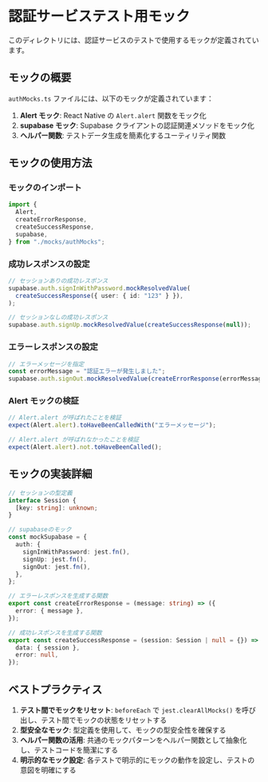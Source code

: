 # 認証サービステスト用モック

このディレクトリには、認証サービスのテストで使用するモックが定義されています。

## モックの概要

`authMocks.ts` ファイルには、以下のモックが定義されています：

1. **Alert モック**: React Native の `Alert.alert` 関数をモック化
2. **supabase モック**: Supabase クライアントの認証関連メソッドをモック化
3. **ヘルパー関数**: テストデータ生成を簡素化するユーティリティ関数

## モックの使用方法

### モックのインポート

```typescript
import {
  Alert,
  createErrorResponse,
  createSuccessResponse,
  supabase,
} from "./mocks/authMocks";
```

### 成功レスポンスの設定

```typescript
// セッションありの成功レスポンス
supabase.auth.signInWithPassword.mockResolvedValue(
  createSuccessResponse({ user: { id: "123" } }),
);

// セッションなしの成功レスポンス
supabase.auth.signUp.mockResolvedValue(createSuccessResponse(null));
```

### エラーレスポンスの設定

```typescript
// エラーメッセージを指定
const errorMessage = "認証エラーが発生しました";
supabase.auth.signOut.mockResolvedValue(createErrorResponse(errorMessage));
```

### Alert モックの検証

```typescript
// Alert.alert が呼ばれたことを検証
expect(Alert.alert).toHaveBeenCalledWith("エラーメッセージ");

// Alert.alert が呼ばれなかったことを検証
expect(Alert.alert).not.toHaveBeenCalled();
```

## モックの実装詳細

```typescript
// セッションの型定義
interface Session {
  [key: string]: unknown;
}

// supabaseのモック
const mockSupabase = {
  auth: {
    signInWithPassword: jest.fn(),
    signUp: jest.fn(),
    signOut: jest.fn(),
  },
};

// エラーレスポンスを生成する関数
export const createErrorResponse = (message: string) => ({
  error: { message },
});

// 成功レスポンスを生成する関数
export const createSuccessResponse = (session: Session | null = {}) => ({
  data: { session },
  error: null,
});
```

## ベストプラクティス

1. **テスト間でモックをリセット**: `beforeEach` で `jest.clearAllMocks()`
   を呼び出し、テスト間でモックの状態をリセットする
2. **型安全なモック**: 型定義を使用して、モックの型安全性を確保する
3. **ヘルパー関数の活用**: 共通のモックパターンをヘルパー関数として抽象化し、テストコードを簡潔にする
4. **明示的なモック設定**: 各テストで明示的にモックの動作を設定し、テストの意図を明確にする
